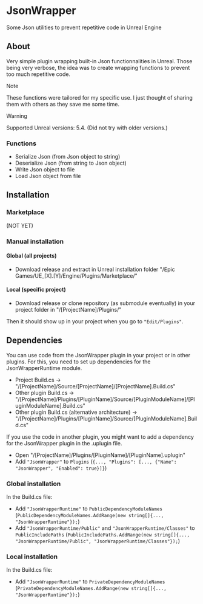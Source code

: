 # JsonWrapper
Some Json utilities to prevent repetitive code in Unreal Engine

## About

Very simple plugin wrapping built-in Json functionnalities in Unreal. Those being very verbose, the idea was to create wrapping functions to prevent too much repetitive code.

> [!NOTE]  
> These functions were tailored for my specific use. I just thought of sharing them with others as they save me some time.

> [!WARNING]  
> Supported Unreal versions: 5.4. (Did not try with older versions.)

### Functions

- Serialize Json (from Json object to string)
- Deserialize Json (from string to Json object)
- Write Json object to file
- Load Json object from file

## Installation

###  Marketplace

(NOT YET)

### Manual installation

#### Global (all projects)

- Download release and extract in Unreal installation folder "/Epic Games/UE_[X].[Y]/Engine/Plugins/Marketplace/"

#### Local (specific project)

- Download release or clone repository (as submodule eventually) in your project folder in "/[ProjectName]/Plugins/"

Then it should show up in your project when you go to `"Edit/Plugins"`. 

## Dependencies

You can use code from the JsonWrapper plugin in your project or in other plugins. For this, you need to set up dependencies for the JsonWrapperRuntime module.
- Project Build.cs -> "/[ProjectName]/Source/[ProjectName]/[ProjectName].Build.cs"
- Other plugin Build.cs -> "/[ProjectName]/Plugins/[PluginName]/Source/[PluginModuleName]/[PluginModuleName].Build.cs"
- Other plugin Build.cs (alternative architecture) -> "/[ProjectName]/Plugins/[PluginName]/Source/[PluginModuleName].Build.cs"

If you use the code in another plugin, you might want to add a dependency for the JsonWrapper plugin in the .uplugin file.
- Open "/[ProjectName]/Plugins/[PluginName]/[PluginName].uplugin"
- Add `"JsonWrapper"` to `Plugins` (`{..., "Plugins": [..., {"Name": "JsonWrapper", "Enabled": true}]}`)

### Global installation

In the Build.cs file:
- Add `"JsonWrapperRuntime"` to `PublicDependencyModuleNames` (`PublicDependencyModuleNames.AddRange(new string[]{..., "JsonWrapperRuntime"});`)
- Add `"JsonWrapperRuntime/Public"` and `"JsonWrapperRuntime/Classes"` to `PublicIncludePaths` (`PublicIncludePaths.AddRange(new string[]{..., "JsonWrapperRuntime/Public", "JsonWrapperRuntime/Classes"});`)

### Local installation

In the Build.cs file:
- Add `"JsonWrapperRuntime"` to `PrivateDependencyModuleNames` (`PrivateDependencyModuleNames.AddRange(new string[]{..., "JsonWrapperRuntime"});`)
